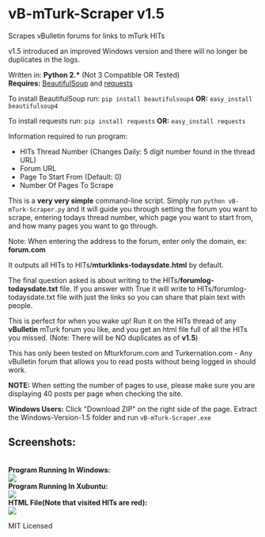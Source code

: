 # vB-mTurk-Scraper v1.5
Scrapes vBulletin forums for links to mTurk HITs

v1.5 introduced an improved Windows version and there will no longer be duplicates in the logs.

Written in: <strong>Python 2.*</strong> (Not 3 Compatible OR Tested)
<br>
<strong>Requires:</strong> <a href="http://www.crummy.com/software/BeautifulSoup/">BeautifulSoup</a> and <a href="http://docs.python-requests.org/en/latest/">requests</a>

To install BeautifulSoup run:
```pip install beautifulsoup4```
<strong>OR:</strong> ```easy_install beautifulsoup4```

To install requests run:
```pip install requests```
<strong>OR:</strong> ```easy_install requests```

Information required to run program:
<ul><li>HITs Thread Number (Changes Daily: 5 digit number found in the thread URL) </li>
<li>Forum URL</li>
<li>Page To Start From (Default: 0)</li>
<li>Number Of Pages To Scrape</li>
</ul>

This is a <strong>very very simple</strong> command-line script. Simply run ```python vB-mTurk-Scraper.py``` and it will guide you through setting the forum you want to scrape, entering todays thread number, which page you want to start from, and how many pages you want to go through.

Note: When entering the address to the forum, enter only the domain, ex: <strong>forum.com</strong>

It outputs all HITs to HITs/<strong>mturklinks-todaysdate.html</strong> by default.
 
The final question asked is about writing to the HITs/<strong>forumlog-todaysdate.txt</strong> file. If you answer with True it will write to HITs/forumlog-todaysdate.txt file with just the links so you can share that plain text with people.

This is perfect for when you wake up! Run it on the HITs thread of any <strong>vBulletin</strong> mTurk forum you like, and you get an html file full of all the HITs you missed. (Note: There will be NO duplicates as of <strong>v1.5</strong>)

This has only been tested on Mturkforum.com and Turkernation.com - Any vBulletin forum that allows you to read posts without being logged in should work.

<strong>NOTE:</strong> When setting the number of pages to use, please make sure you are displaying 40 posts per page when checking the site.

<strong>Windows Users:</strong> Click "Download ZIP" on the right side of the page. Extract the Windows-Version-1.5 folder and run ```vB-mTurk-Scraper.exe```

<h2>Screenshots:</h2><br>
<strong>Program Running In Windows:</strong><br>
<img src="http://i.gyazo.com/fd8e97ebeeb3ac1e7e1257e312ef0596.png">
<br>
<strong>Program Running In Xubuntu:</strong></br>
<img src="http://i.imgur.com/LTQJIZF.png">
<br>
<strong>HTML File(Note that visited HITs are red):</strong><br>
<img src="http://i.gyazo.com/bb116d8b2b83d60a25281c444c1a250d.png">


MIT Licensed
